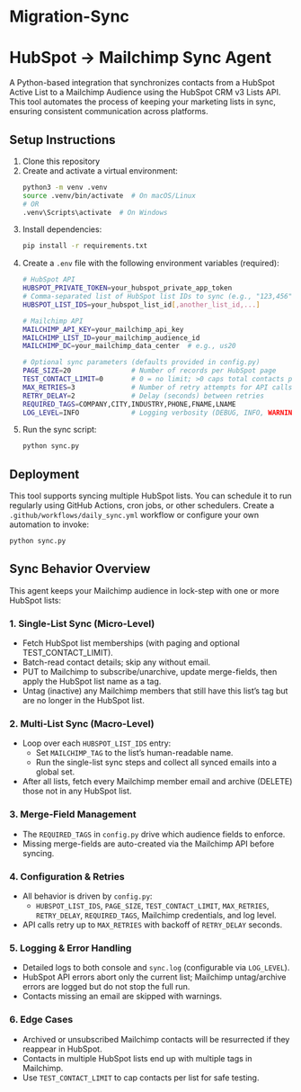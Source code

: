 # Migration-Sync

# HubSpot → Mailchimp Sync Agent
A Python-based integration that synchronizes contacts from a HubSpot Active List to a Mailchimp Audience using the HubSpot CRM v3 Lists API. This tool automates the process of keeping your marketing lists in sync, ensuring consistent communication across platforms.

## Setup Instructions

1. Clone this repository
2. Create and activate a virtual environment:
   ```bash
   python3 -m venv .venv
   source .venv/bin/activate  # On macOS/Linux
   # OR
   .venv\Scripts\activate  # On Windows
   ```
3. Install dependencies:
   ```bash
   pip install -r requirements.txt
   ```
4. Create a `.env` file with the following environment variables (required):
   ```bash
   # HubSpot API
   HUBSPOT_PRIVATE_TOKEN=your_hubspot_private_app_token
   # Comma-separated list of HubSpot list IDs to sync (e.g., "123,456"); falls back to single HUBSPOT_LIST_ID
   HUBSPOT_LIST_IDS=your_hubspot_list_id[,another_list_id,...]

   # Mailchimp API
   MAILCHIMP_API_KEY=your_mailchimp_api_key
   MAILCHIMP_LIST_ID=your_mailchimp_audience_id
   MAILCHIMP_DC=your_mailchimp_data_center  # e.g., us20

   # Optional sync parameters (defaults provided in config.py)
   PAGE_SIZE=20               # Number of records per HubSpot page
   TEST_CONTACT_LIMIT=0       # 0 = no limit; >0 caps total contacts per list
   MAX_RETRIES=3              # Number of retry attempts for API calls
   RETRY_DELAY=2              # Delay (seconds) between retries
   REQUIRED_TAGS=COMPANY,CITY,INDUSTRY,PHONE,FNAME,LNAME
   LOG_LEVEL=INFO             # Logging verbosity (DEBUG, INFO, WARNING, ERROR)
   ```
5. Run the sync script:
   ```bash
   python sync.py
   ```

## Deployment

This tool supports syncing multiple HubSpot lists. You can schedule it to run regularly using GitHub Actions, cron jobs, or other schedulers. Create a `.github/workflows/daily_sync.yml` workflow or configure your own automation to invoke:
```bash
python sync.py
```

## Sync Behavior Overview

This agent keeps your Mailchimp audience in lock-step with one or more HubSpot lists:

### 1. Single-List Sync (Micro-Level)
- Fetch HubSpot list memberships (with paging and optional TEST_CONTACT_LIMIT).
- Batch-read contact details; skip any without email.
- PUT to Mailchimp to subscribe/unarchive, update merge-fields, then apply the HubSpot list name as a tag.
- Untag (inactive) any Mailchimp members that still have this list’s tag but are no longer in the HubSpot list.

### 2. Multi-List Sync (Macro-Level)
- Loop over each `HUBSPOT_LIST_IDS` entry:
  - Set `MAILCHIMP_TAG` to the list’s human-readable name.
  - Run the single-list sync steps and collect all synced emails into a global set.
- After all lists, fetch every Mailchimp member email and archive (DELETE) those not in any HubSpot list.

### 3. Merge-Field Management
- The `REQUIRED_TAGS` in `config.py` drive which audience fields to enforce.
- Missing merge-fields are auto-created via the Mailchimp API before syncing.

### 4. Configuration & Retries
- All behavior is driven by `config.py`:
  - `HUBSPOT_LIST_IDS`, `PAGE_SIZE`, `TEST_CONTACT_LIMIT`, `MAX_RETRIES`, `RETRY_DELAY`, `REQUIRED_TAGS`, Mailchimp credentials, and log level.
- API calls retry up to `MAX_RETRIES` with backoff of `RETRY_DELAY` seconds.

### 5. Logging & Error Handling
- Detailed logs to both console and `sync.log` (configurable via `LOG_LEVEL`).
- HubSpot API errors abort only the current list; Mailchimp untag/archive errors are logged but do not stop the full run.
- Contacts missing an email are skipped with warnings.

### 6. Edge Cases
- Archived or unsubscribed Mailchimp contacts will be resurrected if they reappear in HubSpot.
- Contacts in multiple HubSpot lists end up with multiple tags in Mailchimp.
- Use `TEST_CONTACT_LIMIT` to cap contacts per list for safe testing.


